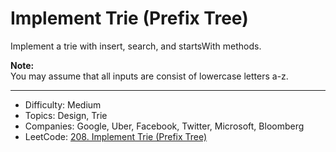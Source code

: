 # Implement Trie (Prefix Tree)

Implement a trie with insert, search, and startsWith methods.

**Note:**  
You may assume that all inputs are consist of lowercase letters a-z.

---

* Difficulty: Medium
* Topics: Design, Trie
* Companies: Google, Uber, Facebook, Twitter, Microsoft, Bloomberg
* LeetCode: [208. Implement Trie (Prefix Tree)](https://leetcode.com/problems/implement-trie-prefix-tree/description/)
